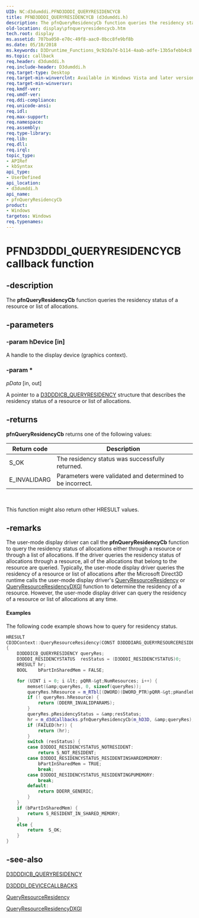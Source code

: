 ```yaml
---
UID: NC:d3dumddi.PFND3DDDI_QUERYRESIDENCYCB
title: PFND3DDDI_QUERYRESIDENCYCB (d3dumddi.h)
description: The pfnQueryResidencyCb function queries the residency status of a resource or list of allocations.
old-location: display\pfnqueryresidencycb.htm
tech.root: display
ms.assetid: 707ba050-e70c-49f8-aac0-0bcc8fe9bf8b
ms.date: 05/10/2018
ms.keywords: D3Druntime_Functions_9c92da7d-b114-4aab-adfe-13b5afebb4c8.xml, PFND3DDDI_QUERYRESIDENCYCB, PFND3DDDI_QUERYRESIDENCYCB callback, d3dumddi/pfnQueryResidencyCb, display.pfnqueryresidencycb, pfnQueryResidencyCb, pfnQueryResidencyCb callback function [Display Devices]
ms.topic: callback
req.header: d3dumddi.h
req.include-header: D3dumddi.h
req.target-type: Desktop
req.target-min-winverclnt: Available in Windows Vista and later versions of the Windows operating systems.
req.target-min-winversvr: 
req.kmdf-ver: 
req.umdf-ver: 
req.ddi-compliance: 
req.unicode-ansi: 
req.idl: 
req.max-support: 
req.namespace: 
req.assembly: 
req.type-library: 
req.lib: 
req.dll: 
req.irql: 
topic_type:
- APIRef
- kbSyntax
api_type:
- UserDefined
api_location:
- d3dumddi.h
api_name:
- pfnQueryResidencyCb
product:
- Windows
targetos: Windows
req.typenames: 
---
```


# PFND3DDDI_QUERYRESIDENCYCB callback function


## -description


The <b>pfnQueryResidencyCb</b> function queries the residency status of a resource or list of allocations.


## -parameters




### -param hDevice [in]

A handle to the display device (graphics context).


### -param *








*pData* [in, out]

A pointer to a <a href="https://msdn.microsoft.com/library/windows/hardware/ff544232">D3DDDICB_QUERYRESIDENCY</a> structure that describes the residency status of a resource or list of allocations.


## -returns



<b>pfnQueryResidencyCb</b> returns one of the following values:

|Return code|Description|
|--- |--- |
|S_OK|The residency status was successfully returned.|
|E_INVALIDARG|Parameters were validated and determined to be incorrect.|
 

This function might also return other HRESULT values.




## -remarks



The user-mode display driver can call the <b>pfnQueryResidencyCb</b> function to query the residency status of allocations either through a resource or through a list of allocations. If the driver queries the residency status of allocations through a resource, all of the allocations that belong to the resource are queried. Typically, the user-mode display driver queries the residency of a resource or list of allocations after the Microsoft Direct3D runtime calls the user-mode display driver's <a href="https://msdn.microsoft.com/5b9a2a59-b2d1-468e-998b-902bc2a75cb3">QueryResourceResidency</a> or <a href="https://msdn.microsoft.com/library/windows/hardware/ff569224">QueryResourceResidencyDXGI</a> function to determine the residency of a resource. However, the user-mode display driver can query the residency of a resource or list of allocations at any time. 


#### Examples

The following code example shows how to query for residency status.

```cpp
HRESULT
CD3DContext::QueryResourceResidency(CONST D3DDDIARG_QUERYRESOURCERESIDENCY* pQRR)
{
    D3DDDICB_QUERYRESIDENCY queryRes;
    D3DDDI_RESIDENCYSTATUS  resStatus = (D3DDDI_RESIDENCYSTATUS)0;
    HRESULT hr;
    BOOL    bPartInSharedMem = FALSE;

    for (UINT i = 0; i &lt; pQRR-&gt;NumResources; i++) {
        memset(&amp;queryRes, 0, sizeof(queryRes));
        queryRes.hResource = m_RTbl[(DWORD)(DWORD_PTR)pQRR-&gt;pHandleList[i]].m_hResRuntime;
        if (! queryRes.hResource) {
            return (DDERR_INVALIDPARAMS);
        }
        queryRes.pResidencyStatus = &amp;resStatus;
        hr = m_d3dCallbacks.pfnQueryResidencyCb(m_hD3D, &amp;queryRes);
        if (FAILED(hr)) {
            return (hr);
        }
        switch (resStatus) {
        case D3DDDI_RESIDENCYSTATUS_NOTRESIDENT:
            return S_NOT_RESIDENT;
        case D3DDDI_RESIDENCYSTATUS_RESIDENTINSHAREDMEMORY:
            bPartInSharedMem = TRUE;
            break;
        case D3DDDI_RESIDENCYSTATUS_RESIDENTINGPUMEMORY:
            break;
        default:
            return DDERR_GENERIC;
        }
    }
    if (bPartInSharedMem) {
        return S_RESIDENT_IN_SHARED_MEMORY;
    }
    else {
        return  S_OK;
    }
}
```


## -see-also




<a href="https://msdn.microsoft.com/library/windows/hardware/ff544232">D3DDDICB_QUERYRESIDENCY</a>



<a href="https://msdn.microsoft.com/library/windows/hardware/ff544512">D3DDDI_DEVICECALLBACKS</a>



<a href="https://msdn.microsoft.com/5b9a2a59-b2d1-468e-998b-902bc2a75cb3">QueryResourceResidency</a>



<a href="https://msdn.microsoft.com/library/windows/hardware/ff569224">QueryResourceResidencyDXGI</a>
 

 

